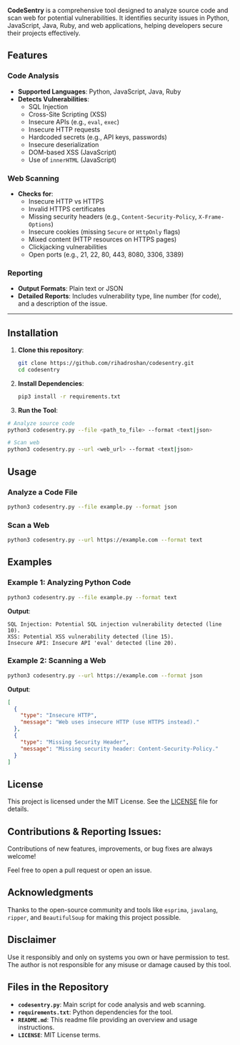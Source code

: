 **CodeSentry** is a comprehensive tool designed to analyze source code and scan web for potential vulnerabilities. It identifies security issues in Python, JavaScript, Java, Ruby, and web applications, helping developers secure their projects effectively.


## **Features**

### **Code Analysis**
- **Supported Languages**: Python, JavaScript, Java, Ruby
- **Detects Vulnerabilities**:
  - SQL Injection
  - Cross-Site Scripting (XSS)
  - Insecure APIs (e.g., `eval`, `exec`)
  - Insecure HTTP requests
  - Hardcoded secrets (e.g., API keys, passwords)
  - Insecure deserialization
  - DOM-based XSS (JavaScript)
  - Use of `innerHTML` (JavaScript)


### Web Scanning
- **Checks for**:
  - Insecure HTTP vs HTTPS
  - Invalid HTTPS certificates
  - Missing security headers (e.g., `Content-Security-Policy`, `X-Frame-Options`)
  - Insecure cookies (missing `Secure` or `HttpOnly` flags)
  - Mixed content (HTTP resources on HTTPS pages)
  - Clickjacking vulnerabilities
  - Open ports (e.g., 21, 22, 80, 443, 8080, 3306, 3389)


### Reporting
- **Output Formats**: Plain text or JSON
- **Detailed Reports**: Includes vulnerability type, line number (for code), and a description of the issue.

---

## **Installation**

1. **Clone this repository**:  
   ```bash
   git clone https://github.com/rihadroshan/codesentry.git
   cd codesentry
   ```

2. **Install Dependencies**:
   ```bash
   pip3 install -r requirements.txt
   ```


3. **Run the Tool**:
```bash
# Analyze source code
python3 codesentry.py --file <path_to_file> --format <text|json>
```
```bash
# Scan web
python3 codesentry.py --url <web_url> --format <text|json>

```

## Usage

### Analyze a Code File

```bash
python3 codesentry.py --file example.py --format json
```

### Scan a Web

```bash
python3 codesentry.py --url https://example.com --format text
```

## Examples

### Example 1: Analyzing Python Code
```bash
python3 codesentry.py --file example.py --format text
```

**Output**:
```
SQL Injection: Potential SQL injection vulnerability detected (line 10).
XSS: Potential XSS vulnerability detected (line 15).
Insecure API: Insecure API 'eval' detected (line 20).
```

### Example 2: Scanning a Web
```bash
python3 codesentry.py --url https://example.com --format json
```

**Output**:
```json
[
  {
    "type": "Insecure HTTP",
    "message": "Web uses insecure HTTP (use HTTPS instead)."
  },
  {
    "type": "Missing Security Header",
    "message": "Missing security header: Content-Security-Policy."
  }
]
```


## **License**

This project is licensed under the MIT License. See the [LICENSE](LICENSE) file for details.

## **Contributions & Reporting Issues:**

Contributions of new features, improvements, or bug fixes are always welcome!

Feel free to open a pull request or open an issue.

## **Acknowledgments**

Thanks to the open-source community and tools like `esprima`, `javalang`, `ripper`, and `BeautifulSoup` for making this project possible.

## Disclaimer
Use it responsibly and only on systems you own or have permission to test. The author is not responsible for any misuse or damage caused by this tool.

## Files in the Repository

- **`codesentry.py`**: Main script for code analysis and web scanning.
- **`requirements.txt`**: Python dependencies for the tool.
- **`README.md`**: This readme file providing an overview and usage instructions.
- **`LICENSE`**: MIT License terms.

